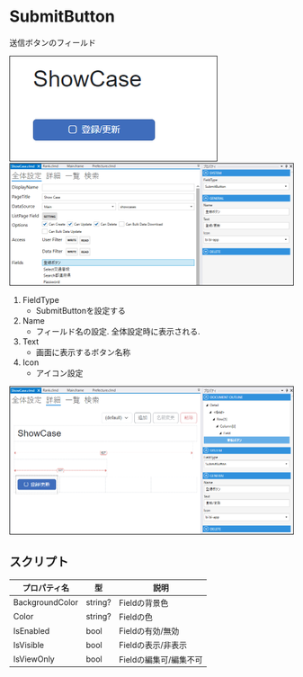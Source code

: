 # SubmitButton

送信ボタンのフィールド

<img src="images/SubmitButton表示.png" alt="SubmitButton表示" title="SubmitButton表示" style="border: 1px solid;">

<img src="images/SubmitButton設定.png" alt="SubmitButton設定" title="SubmitButton設定" style="border: 1px solid;" >

1. FieldType
    - SubmitButtonを設定する
2. Name
    - フィールド名の設定. 全体設定時に表示される.
3. Text
    - 画面に表示するボタン名称
4. Icon
    - アイコン設定

<img src="images/SubmitButton詳細.png" alt="SubmitButton詳細" title="SubmitButton詳細" style="border: 1px solid;">

## スクリプト
| プロパティ名              | 型       | 説明                    |
|---------------------|---------|-----------------------|
| BackgroundColor     | string? | Fieldの背景色             | 
| Color               | string? | Fieldの色               |
| IsEnabled           | bool    | Fieldの有効/無効           |
| IsVisible           | bool    | Fieldの表示/非表示          |
| IsViewOnly          | bool    | Fieldの編集可/編集不可        |

